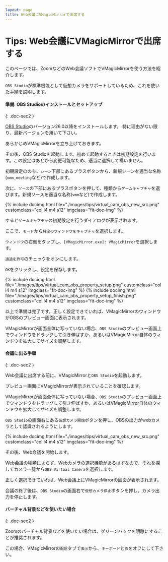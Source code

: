 ```yaml
---
layout: page
title: Web会議にVMagicMirrorで出席する
---
```


# Tips: Web会議にVMagicMirrorで出席する

このページでは、ZoomなどのWeb会議ソフトでVMagicMirrorを使う方法を紹介します。

`OBS Studio`が標準機能として仮想カメラをサポートしているため、これを使いた手順を説明します。


#### 準備: OBS Studioのインストールとセットアップ
{: .doc-sec2 }

[OBS Studio](https://obsproject.com/ja/download)のバージョン26.0以降をインストールします。
特に理由がない限り、最新バージョンを用いて下さい。

あらかじめVMagicMirrorを立ち上げておきます。

その後、OBS Studioを起動します。初めて起動するときは初期設定を行います。この設定はあとから変更可能なため、適当に選択して構いません。

初期設定ののち、`シーン`下部にあるプラスボタンから、新規シーンを適当な名称(`vmm_meeting`など)で作成します。

次に、`ソース`の下部にあるプラスボタンを押して、種類から`ゲームキャプチャ`を選びます。新規ソースを適当な名称(`vmm`など)で作成します。

<div class="row">
{% include docimg.html file="./images/tips/virtual_cam_obs_new_src.png" customclass="col l4 m4 s12" imgclass="fit-doc-img" %}
</div>

すると`ゲームキャプチャ`の初期設定を行うダイアログが表示されます。

ここで、`モード`から`特定のウィンドウをキャプチャ`を選択します。

`ウィンドウ`の右側をタップし、`[VMagicMirror.exe]: VMagicMirror`を選択します。

`透過を許可`のチェックをオンにします。

`OK`をクリックし、設定を保存します。

<div class="row">
{% include docimg.html file="./images/tips/virtual_cam_obs_property_setup.png" customclass="col l4 m4 s12" imgclass="fit-doc-img" %}
{% include docimg.html file="./images/tips/virtual_cam_obs_property_setup_finish.png" customclass="col l4 m4 s12" imgclass="fit-doc-img" %}
</div>

以上で準備は完了です。正しく設定できていれば、VMagicMirrorのウィンドウがOBSのプレビュー画面に表示されます。

VMagicMirrorが画面全体に写っていない場合、`OBS Studio`のプレビュー画面上でウィンドウをドラッグして引き伸ばすか、あるいはVMagicMirror自体のウィンドウを拡大してサイズを調整します。


#### 会議に出る手順
{: .doc-sec2 }

Web会議に出席する前に、VMagicMirrorと`OBS Studio`を起動します。

プレビュー画面にVMagicMirrorが表示されていることを確認します。

VMagicMirrorが画面全体に写っていない場合、`OBS Studio`のプレビュー画面上でウィンドウをドラッグして引き伸ばすか、あるいはVMagicMirror自体のウィンドウを拡大してサイズを調整します。

`OBS Studio`の画面右にある`仮想カメラ開始`ボタンを押し、OBSの出力がwebカメラとして認識されるようにします。

<div class="row">
{% include docimg.html file="./images/tips/virtual_cam_obs_new_src.png" customclass="col l4 m4 s12" imgclass="fit-doc-img" %}
</div>

その後、Web会議を開始します。

Web会議の種類によらず、Webカメラの選択機能があるはずなので、それを探してカメラ一覧から`OBS Virtual Camera`を選択します。

正しく選択できていれば、Web会議上にVMagicMirrorの画面が表示されます。

会議の終了後は、`OBS Studio`の画面右で`仮想カメラ停止`ボタンを押し、カメラ出力を停止します。


#### バーチャル背景などを使いたい場合
{: .doc-sec2 }

Zoomのバーチャル背景などを使いたい場合は、グリーンバックを明瞭にすることが推奨されます。

この場合、VMagicMirrorの`配信`タブで`表示`から、`キーボード`と`影`をオフにして下さい。

